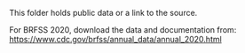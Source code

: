 This folder holds public data or a link to the source.

For BRFSS 2020, download the data and documentation from:
https://www.cdc.gov/brfss/annual_data/annual_2020.html
